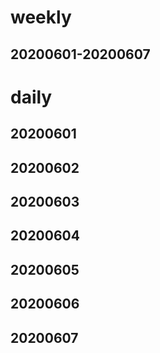 # weekly
## 20200601-20200607

# daily
## 20200601

## 20200602

## 20200603

## 20200604

## 20200605

## 20200606

## 20200607

